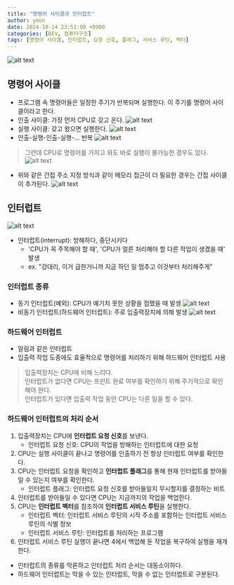```yaml
---
title: "명령어 사이클과 인터럽트"
author: yeon
date: 2024-10-14 23:51:00 +0900
categories: [DEV, 컴퓨터구조]
tags: [명령어 사이클, 인터럽트, 요청 신호, 플래그, 서비스 루틴, 벡터]
---
```


![alt text](/assets/img/컴퓨터구조/Interrupt/image.png)

## 명령어 사이클
- 프로그램 속 명령어들은 일정한 주기가 반복되며 실행한다. 이 주기를 명령어 사이클이라고 한다.
- 인출 사이클: 가장 먼저 CPU로 갖고 온다.
![alt text](/assets/img/컴퓨터구조/Interrupt/image-1.png)
- 실행 사이클: 갖고 왔으면 실행한다.
![alt text](/assets/img/컴퓨터구조/Interrupt/image-2.png)
- 인출-실행-인출-실행-... 반복
![alt text](/assets/img/컴퓨터구조/Interrupt/image-3.png)

> 그런데 CPU로 명령어를 가지고 와도 바로 실행이 불가능한 경우도 있다.   
![alt text](/assets/img/컴퓨터구조/Interrupt/image-4.png)

- 위와 같은 간접 주소 지정 방식과 같이 메모리 접근이 더 필요한 경우는 간접 사이클이 추가된다.
![alt text](/assets/img/컴퓨터구조/Interrupt/image-5.png)

## 인터럽트
![alt text](/assets/img/컴퓨터구조/Interrupt/image-6.png)
- 인터럽트(interrupt): 방해하다, 중단시키다
    - 'CPU가 꼭 주목해야 할 때', 'CPU가 얼른 처리해야 할 다른 작업이 생겼을 때' 발생
    - ex. "강대리, 이거 급한거니까 지금 하던 일 멈추고 이것부터 처리해주게"

### 인터럽트 종류
- 동기 인터럽트(예외): CPU가 예기치 못한 상황을 접했을 때 발생
![alt text](/assets/img/컴퓨터구조/Interrupt/image-7.png)
- 비동기 인터럽트(하드웨어 인터럽트): 주로 입출력장치에 의해 발생
![alt text](/assets/img/컴퓨터구조/Interrupt/image-8.png)

### 하드웨어 인터럽트
- 알림과 같은 인터럽트
- 입출력 작업 도중에도 효율적으로 명령어를 처리하기 위해 하드웨어 인터럽트 사용
> 입출력장치는 CPU에 비해 느리다.   
인터럽트가 없다면 CPU는 프린트 완료 여부를 확인하기 위해 주기적으로 확인해야 한다.   
인터럽트가 있다면 입출력 작업 동안 CPU는 다른 일을 할 수 있다.

### 하드웨어 인터럽트의 처리 순서
1. 입출력장치는 CPU에 **인터럽트 요청 신호**를 보낸다.
    - 인터럽트 요청 신호: CPU의 작업을 방해하는 인터럽트에 대한 요청
2. CPU는 실행 사이클이 끝나고 명령어를 인출하기 전 항상 인터럽트 여부를 확인한다.
3. CPU는 인터럽트 요청을 확인하고 **인터럽트 플래그**를 통해 현재 인터럽트를 받아들일 수 있는지 여부를 확인한다.
    - 인터럽트 플래그: 인터럽트 요청 신호를 받아들일지 무시할지를 결정하는 비트
4. 인터럽트를 받아들일 수 있다면 CPU는 지금까지의 작업을 백업한다.
5. CPU는 **인터럽트 벡터**를 참조하여 **인터럽트 서비스 루틴**을 실행한다.
    - 인터럽트 벡터: 인터럽트 서비스 루틴의 시작 주소를 포함하는 인터럽트 서비스 루틴의 식별 정보
    - 인터럽트 서비스 루틴: 인터럽트를 처리하는 프로그램
6. 인터럽트 서비스 루틴 실행이 끝나면 4에서 백업해 둔 작업을 복구하여 실행을 재개한다.
- 인터럽트의 종류를 막론하고 인터럽트 처리 순서는 대동소이하다.
- 하드웨어 인터럽트는 막을 수 있는 인터럽트, 막을 수 없는 인터럽트로 구분된다.